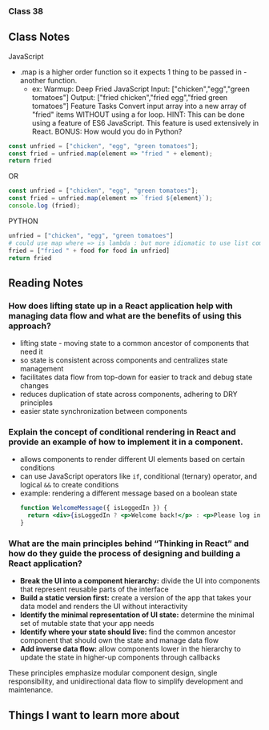 ### Class 38


## Class Notes

JavaScript
- .map is a higher order function so it expects 1 thing to be passed in - another function.
  - ex: Warmup:
  Deep Fried JavaScript
Input: ["chicken","egg","green tomatoes"]
Output: ["fried chicken","fried egg","fried green tomatoes"]
Feature Tasks
Convert input array into a new array of "fried" items WITHOUT using a for loop.
HINT: This can be done using a feature of ES6 JavaScript. This feature is used extensively in React.
BONUS: How would you do in Python?

```js
const unfried = ["chicken", "egg", "green tomatoes"];
const fried = unfried.map(element => "fried " + element);
return fried

```
OR
```js
const unfried = ["chicken", "egg", "green tomatoes"];
const fried = unfried.map(element => `fried ${element}`);
console.log (fried);
```

PYTHON
```python
unfried = ["chicken", "egg", "green tomatoes"]
# could use map where => is lambda : but more idiomatic to use list comprehension
fried = ["fried " + food for food in unfried]
return fried
```
## Reading Notes

### How does lifting state up in a React application help with managing data flow and what are the benefits of using this approach?

- lifting state - moving state to a common ancestor of components that need it
- so state is consistent across components and centralizes state management
- facilitates data flow from top-down for easier to track and debug state changes
- reduces duplication of state across components, adhering to DRY principles
- easier state synchronization between components

### Explain the concept of conditional rendering in React and provide an example of how to implement it in a component.

- allows components to render different UI elements based on certain conditions
- can use JavaScript operators like `if`, conditional (ternary) operator, and logical `&&` to create conditions
- example: rendering a different message based on a boolean state
  ```jsx
  function WelcomeMessage({ isLoggedIn }) {
    return <div>{isLoggedIn ? <p>Welcome back!</p> : <p>Please log in.</p>}</div>;
  }
  ```

### What are the main principles behind “Thinking in React” and how do they guide the process of designing and building a React application?

- **Break the UI into a component hierarchy:** divide the UI into components that represent reusable parts of the interface
- **Build a static version first:** create a version of the app that takes your data model and renders the UI without interactivity
- **Identify the minimal representation of UI state:** determine the minimal set of mutable state that your app needs
- **Identify where your state should live:** find the common ancestor component that should own the state and manage data flow
- **Add inverse data flow:** allow components lower in the hierarchy to update the state in higher-up components through callbacks

These principles emphasize modular component design, single responsibility, and unidirectional data flow to simplify development and maintenance.

## Things I want to learn more about
